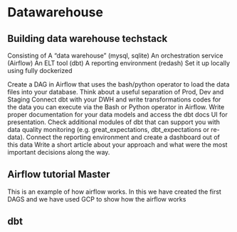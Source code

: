 # Datawarehouse

## Building data warehouse techstack

Consisting of A “data warehouse” (mysql, sqlite) An orchestration service (Airflow) An ELT tool (dbt) A reporting environment (redash) Set it up locally using fully dockerized

Create a DAG in Airflow that uses the bash/python operator to load the data files into your database. Think about a useful separation of Prod, Dev and Staging Connect dbt with your DWH and write transformations codes for the data you can execute via the Bash or Python operator in Airflow. Write proper documentation for your data models and access the dbt docs UI for presentation. Check additional modules of dbt that can support you with data quality monitoring (e.g. great_expectations, dbt_expectations or re-data). Connect the reporting environment and create a dashboard out of this data Write a short article about your approach and what were the most important decisions along the way.


## Airflow tutorial Master

This is an example of how airflow works. In this we have created the first DAGS and we have used GCP to show how 
the airflow works

## dbt
